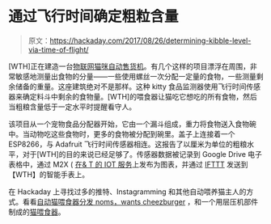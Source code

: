 # 通过飞行时间确定粗粒含量

> 原文：<https://hackaday.com/2017/08/26/determining-kibble-level-via-time-of-flight/>

[WTH]正在建造一台[物联网猫咪自动售货机](http://www.whiskeytangohotel.com/2017/08/tof-laser-to-monitor-cat-food-levels.html)。有几个这样的项目漂浮在周围，非常敏感地测量出食物的分量——一些使用螺丝一次分配一定量的食物，一些测量剩余储备的重量。这座建筑绝对不是那样。这种 kitty 食品监测器使用飞行时间传感器来确定料斗中剩余的食物量。[WTH]的喂食器让猫吃它想吃的所有食物，然后当粗粮含量低于一定水平时提醒看守人。

该项目从一个宠物食品分配器开始，它由一个漏斗组成，重力将食物送入食物碗中。当动物吃这些食物时，更多的食物被分配到碗里。盖子上连接着一个 ESP8266，与 Adafruit 飞行时间传感器相连。这报告了以厘米为单位的粗粮水平，对于[WTH]的目的来说已经足够了。传感器数据被记录到 Google Drive 电子表格中，通过 M2X ( [在& T 的 IOT 服务](https://m2x.att.com/)上发布为图表，并通过 [IFTTT](https://ifttt.com/) 发送到【WTH】的智能手表上。

在 Hackaday 上寻找过多的推特、Instagramming 和其他自动喂养猫主人的方式。看看[自动猫喂食器分发 noms，wants cheezburger](http://hackaday.com/2015/11/05/automatic-cat-feeder-dispenses-noms-wants-cheezburger/) ，和一个用层压机部件制成的[猫喂食器](http://hackaday.com/2012/05/06/automatic-cat-feeder-made-with-recycled-laminator-parts/)。